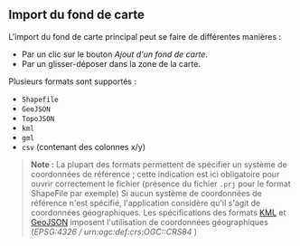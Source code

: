 ## Import du fond de carte

L'import du fond de carte principal peut se faire de différentes manières :
- Par un clic sur le bouton *Ajout d'un fond de carte*.
- Par un glisser-déposer dans la zone de la carte.


Plusieurs formats sont supportés :
- ```Shapefile```
- ```GeoJSON```
- ```TopoJSON```
- ```kml```
- ```gml```
- ```csv``` (contenant des colonnes x/y)

> **Note :**
> La plupart des formats permettent de spécifier un système de coordonnées de référence ; cette indication est ici obligatoire pour ouvrir correctement le fichier (présence du fichier ```.prj``` pour le format ShapeFile par exemple)
> Si aucun système de coordonnées de référence n'est spécifié, l'application considère qu'il s'agit de coordonnées géographiques.
> Les spécifications des formats [KML](http://www.gdal.org/drv_kml.html) et [GeoJSON](https://tools.ietf.org/html/rfc7946#section-4) imposent l'utilisation de coordonnées géographiques (*EPSG:4326 / urn:ogc:def:crs:OGC::CRS84* )
